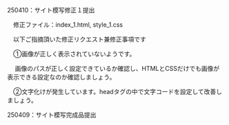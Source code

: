 
250410：サイト模写修正１提出

　修正ファイル：index_1.html, style_1.css

　以下ご指摘頂いた修正リクエスト兼修正事項です

　①画像が正しく表示されていないようです。
 
 　 画像のパスが正しく設定できているか確認し、HTMLとCSSだけでも画像が表示できる設定なのか確認しましょう。

　②文字化けが発生しています。headタグの中で文字コードを設定して改善しましょう。

250409：サイト模写完成品提出
